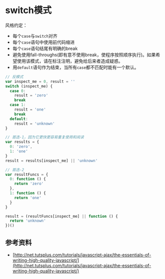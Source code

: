# switch模式
风格约定：
- 每个`case`与`switch`对齐
- 每个`case`语句中使用前代码缩进
- 每个`case`语句结尾有明确的break
- 避免使用fall-throughs(即有意不使用break，使程序按照顺序执行)。如果希望使用该模式，请在标注注明，避免给后来者造成疑惑。
- 用`default`语句作为结束，当所有`case`都不匹配时能有一个默认。

```javascript
// 反模式
var inspect_me = 0, result = ''
switch (inspect_me) {
  case 0:
    result = 'zero'
    break
  case 1:
    result = 'one'
    break
  default:
    result = 'unknown'
}

// 首选-1，因为它更快更容易重复使用和阅读
var results = {
  0: 'zero',
  1: 'one'
}
result = results[inspect_me] || 'unknown'

// 首选-2
var resultFuncs = {
  0: function () {
    return 'zero'
  },
  1: function () {
    return 'one'
  }
}

result = (resultFuncs[inspect_me] || function () {
  return 'unknown'
})()
```

## 参考资料
- [http://net.tutsplus.com/tutorials/javascript-ajax/the-essentials-of-writing-high-quality-javascript/](http://net.tutsplus.com/tutorials/javascript-ajax/the-essentials-of-writing-high-quality-javascript/)